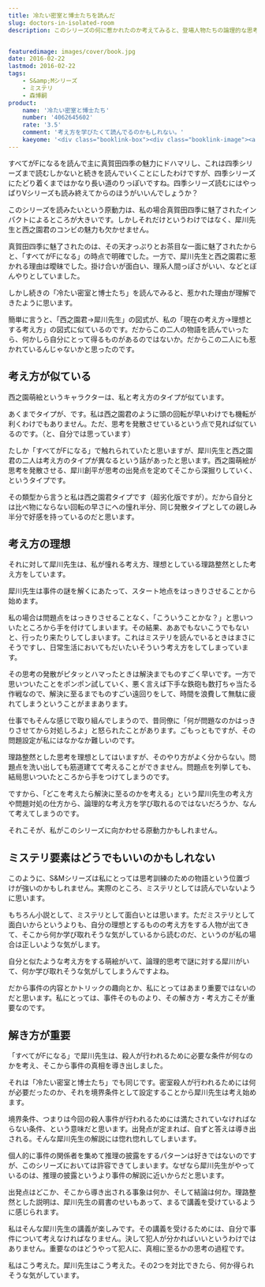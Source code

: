 ```yaml
---
title: 冷たい密室と博士たちを読んだ
slug: doctors-in-isolated-room
description: このシリーズの何に惹かれたのか考えてみると、登場人物たちの論理的な思考に魅力を感じたからではないかと思います。個人的に犀川のような論理的な思考ができるようになりたいと思っていて、読んでいけば何か掴めるんじゃないかと感じているのです。


featuredimage: images/cover/book.jpg
date: 2016-02-22
lastmod: 2016-02-22
tags: 
    - S&amp;Mシリーズ
    - ミステリ
    - 森博嗣
product:
    name: '冷たい密室と博士たち'
    number: '4062645602'
    rate: '3.5'
    comment: '考え方を学びたくて読んでるのかもしれない。'
    kaeyome: '<div class="booklink-box"><div class="booklink-image"><a href="http://www.amazon.co.jp/exec/obidos/asin/4062645602/illusionspace-22/" target="_blank" rel="nofollow" ><img src="http://ecx.images-amazon.com/images/I/41CUDnVtcxL._SL160_.jpg" style="border: none;" /></a></div><div class="booklink-info"><div class="booklink-name"><a href="http://www.amazon.co.jp/exec/obidos/asin/4062645602/illusionspace-22/" target="_blank" rel="nofollow" >冷たい密室と博士たち (講談社文庫)</a><div class="booklink-powered-date">posted with <a href="http://yomereba.com" rel="nofollow" target="_blank">ヨメレバ</a></div></div><div class="booklink-detail">森 博嗣 講談社 1999-03-12    </div><div class="booklink-link2"><div class="shoplinkamazon"><a href="http://www.amazon.co.jp/exec/obidos/asin/4062645602/illusionspace-22/" target="_blank" rel="nofollow" >Amazon</a></div><div class="shoplinkkindle"><a href="http://www.amazon.co.jp/exec/obidos/ASIN/B009GXMFFU/illusionspace-22/" target="_blank" rel="nofollow" >Kindle</a></div><div class="shoplinkrakuten"><a href="http://hb.afl.rakuten.co.jp/hgc/11acbc01.369b1bf6.11acbc02.cabf9fe9/?pc=http%3A%2F%2Fbooks.rakuten.co.jp%2Frb%2F1045476%2F%3Fscid%3Daf_ich_link_urltxt%26m%3Dhttp%3A%2F%2Fm.rakuten.co.jp%2Fev%2Fbook%2F" target="_blank" rel="nofollow" >楽天ブックス</a></div>                  	  <div class="shoplinkkino"><a href="http://ck.jp.ap.valuecommerce.com/servlet/referral?sid=3085416&pid=882196163&vc_url=http%3A%2F%2Fwww.kinokuniya.co.jp%2Ff%2Fdsg-01-9784062645607" target="_blank" rel="nofollow" >紀伊國屋書店<img src="http://ad.jp.ap.valuecommerce.com/servlet/gifbanner?sid=3085416&pid=882196163" height="1" width="1" border="0"></a></div>	  	  	</div></div><div class="booklink-footer"></div></div>'
---
```


すべてがFになるを読んで主に真賀田四季の魅力にドハマリし、これは四季シリーズまで読むしかないと続きを読んでいくことにしたわけですが、四季シリーズにたどり着くまではかなり長い道のりっぽいですね。四季シリーズ読むにはやっぱりVシリーズも読み終えてからのほうがいいんでしょうか？

このシリーズを読みたいという原動力は、私の場合真賀田四季に魅了されたインパクトによるところが大きいです。しかしそれだけというわけではなく、犀川先生と西之園君のコンビの魅力も欠かせません。

真賀田四季に魅了されたのは、その天才っぷりとお茶目な一面に魅了されたからと、「すべてがFになる」の時点で明確でした。一方で、犀川先生と西之園君に惹かれる理由は曖昧でした。掛け合いが面白い、理系人間っぽさがいい、などとぼんやりとしていました。

しかし続きの「冷たい密室と博士たち」を読んでみると、惹かれた理由が理解できたように思います。

簡単に言うと、「西之園君→犀川先生」の図式が、私の「現在の考え方→理想とする考え方」の図式に似ているのです。だからこの二人の物語を読んでいったら、何かしら自分にとって得るものがあるのではないか。だからこの二人にも惹かれているんじゃないかと思ったのです。


## 考え方が似ている


西之園萌絵というキャラクターは、私と考え方のタイプが似ています。

あくまでタイプが、です。私は西之園君のように頭の回転が早いわけでも機転が利くわけでもありません。ただ、思考を発散させているという点で見れば似ているのです。（と、自分では思っています）

たしか「すべてがFになる」で触れられていたと思いますが、犀川先生と西之園君の二人は考え方のタイプが異なるという話があったと思います。西之園萌絵が思考を発散させる、犀川創平が思考の出発点を定めてそこから深掘りしていく、というタイプです。

その類型から言うと私は西之園君タイプです（超劣化版ですが）。だから自分とは比べ物にならない回転の早さにへの憧れ半分、同じ発散タイプとしての親しみ半分で好感を持っているのだと思います。


## 考え方の理想


それに対して犀川先生は、私が憧れる考え方、理想としている理路整然とした考え方をしています。

犀川先生は事件の謎を解くにあたって、スタート地点をはっきりさせることから始めます。

私の場合は問題点をはっきりさせることなく、「こういうことかな？」と思いついたところから手を付けてしまいます。その結果、ああでもないこうでもないと、行ったり来たりしてしまいます。これはミステリを読んでいるときはまさにそうですし、日常生活においてもだいたいそういう考え方をしてしまっています。

その思考の発散がピタッとハマったときは解決までものすごく早いです。一方で思いついたことをポンポン試していく、悪く言えば下手な鉄砲も数打ちゃ当たる作戦なので、解決に至るまでものすごい遠回りをして、時間を浪費して無駄に疲れてしまうということがままあります。

仕事でもそんな感じで取り組んでしまうので、昔同僚に「何が問題なのかはっきりさせてから対処しろよ」と怒られたことがあります。ごもっともですが、その問題設定が私にはなかなか難しいのです。

理路整然とした思考を理想としてはいますが、そのやり方がよく分からない。問題点を洗い出しても筋道建てて考えることができません。問題点を列挙しても、結局思いついたところから手をつけてしまうのです。

ですから、「どこを考えたら解決に至るのかを考える」という犀川先生の考え方や問題対処の仕方から、論理的な考え方を学び取れるのではないだろうか、なんて考えてしまうのです。

それこそが、私がこのシリーズに向かわせる原動力かもしれません。


## ミステリ要素はどうでもいいのかもしれない


このように、S&amp;Mシリーズは私にとっては思考訓練のための物語という位置づけが強いのかもしれません。実際のところ、ミステリとしては読んでいないように思います。

もちろん小説として、ミステリとして面白いとは思います。ただミステリとして面白いからというよりも、自分の理想とするものの考え方をする人物が出てきて、そこから何か学び取れそうな気がしているから読むのだ、というのが私の場合は正しいような気がします。

自分と似たような考え方をする萌絵がいて、論理的思考で謎に対する犀川がいて、何か学び取れそうな気がしてしまうんですよね。

だから事件の内容とかトリックの趣向とか、私にとってはあまり重要ではないのだと思います。私にとっては、事件そのものより、その解き方・考え方こそが重要なのです。


## 解き方が重要


「すべてがFになる」で犀川先生は、殺人が行われるために必要な条件が何なのかを考え、そこから事件の真相を導き出しました。

それは「冷たい密室と博士たち」でも同じです。密室殺人が行われるためには何が必要だったのか、それを境界条件として設定することから犀川先生は考え始めます。

境界条件、つまりは今回の殺人事件が行われるためには満たされていなければならない条件、という意味だと思います。出発点が定まれば、自ずと答えは導き出される。そんな犀川先生の解説には惚れ惚れしてしまいます。

個人的に事件の関係者を集めて推理の披露をするパターンは好きではないのですが、このシリーズにおいては許容できてしまいます。なぜなら犀川先生がやっているのは、推理の披露というより事件の解説に近いからだと思います。

出発点はどこか、そこから導き出される事象は何か、そして結論は何か。理路整然とした説明は、犀川先生の肩書のせいもあって、まるで講義を受けているように感じられます。

私はそんな犀川先生の講義が楽しみです。その講義を受けるためには、自分で事件について考えなければなりません。決して犯人が分かればいいというわけではありません。重要なのはどうやって犯人に、真相に至るかの思考の過程です。

私はこう考えた。犀川先生はこう考えた。その2つを対比できたら、何か得られそうな気がしています。


  